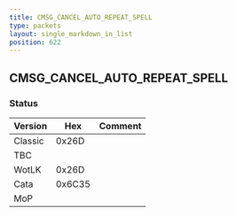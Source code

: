 ```yaml
---
title: CMSG_CANCEL_AUTO_REPEAT_SPELL
type: packets
layout: single_markdown_in_list
position: 622
---
```


## CMSG_CANCEL_AUTO_REPEAT_SPELL

### Status

Version    | Hex        | Comment
---------- | ---------- | ---------- 
Classic    | 0x26D      |
TBC        |            |
WotLK      | 0x26D      |
Cata       | 0x6C35     |
MoP        |            |
